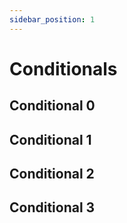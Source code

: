 ```yaml
---
sidebar_position: 1
---
```


# Conditionals


## Conditional 0

## Conditional 1

## Conditional 2

## Conditional 3

